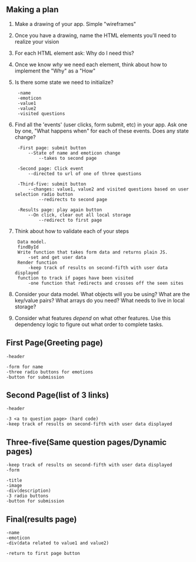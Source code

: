 ## Making a plan
1) Make a drawing of your app. Simple "wireframes"
2) Once you have a drawing, name the HTML elements you'll need to realize your vision
3) For each HTML element ask: Why do I need this?
4) Once we know _why_ we need each element, think about how to implement the "Why" as a "How"
5) Is there some state we need to initialize?

        -name
        -emoticon
        -value1
        -value2
        -visited questions

6) Find all the 'events' (user clicks, form submit, etc) in your app. Ask one by one, "What happens when" for each of these events. Does any state change?

        -First page: submit button
            --State of name and emoticon change
                --takes to second page

        -Second page: Click event
            --directed to url of one of three questions

        -Third-five: submit button
            --changes: value1, value2 and visited questions based on user selection radio button
                --redirects to second page

        -Results page: play again button
            --On click, clear out all local storage
                --redirect to first page

        

7) Think about how to validate each of your steps

        Data model.
        findById
        Write function that takes form data and returns plain JS.
            -set and get user data
        Render function
            -keep track of results on second-fifth with user data displayed
        function to track if pages have been visited
            -one function that redirects and crosses off the seen sites
        

8) Consider your data model. What objects will you be using? What are the key/value pairs? What arrays do you need? What needs to live in local storage?
9) Consider what features _depend_ on what other features. Use this dependency logic to figure out what order to complete tasks.



## First Page(Greeting page)

    -header

    -form for name
    -three radio buttons for emotions
    -button for submission

## Second Page(list of 3 links)

    -header

    -3 <a to question page> (hard code)
    -keep track of results on second-fifth with user data displayed
## Three-five(Same question pages/Dynamic pages)
    -keep track of results on second-fifth with user data displayed
    -form
<!--Only thing hard coded is form-->
    
    -title
    -image
    -div(description)
    -3 radio buttons
    -button for submission

## Final(results page)

    -name
    -emoticon
    -div(data related to value1 and value2)

    -return to first page button

